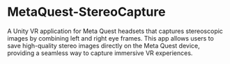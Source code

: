 # MetaQuest-StereoCapture
A Unity VR application for Meta Quest headsets that captures stereoscopic images by combining left and right eye frames. This app allows users to save high-quality stereo images directly on the Meta Quest device, providing a seamless way to capture immersive VR experiences.
